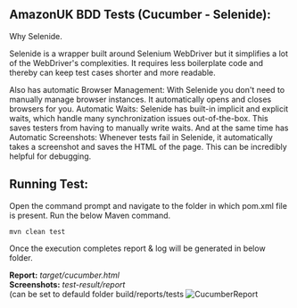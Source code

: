 ## **AmazonUK BDD Tests (Cucumber - Selenide):**
Why Selenide.

Selenide is a wrapper built around Selenium WebDriver but it simplifies a lot of the WebDriver's complexities. 
It requires less boilerplate code and thereby can keep test cases shorter and more readable.

Also has automatic Browser Management: With Selenide you don't need to manually manage browser instances. It automatically opens and closes browsers for you. 
Automatic Waits: Selenide has built-in implicit and explicit waits, which handle many synchronization issues out-of-the-box. This saves testers from having to manually write waits.
And  at the same time has Automatic Screenshots: Whenever tests fail in Selenide, it automatically takes a screenshot and saves the HTML of the page. This can be incredibly helpful for debugging.

## **Running Test:**

Open the command prompt and navigate to the folder in which pom.xml file is present.
Run the below Maven command.

    mvn clean test


Once the execution completes report & log will be generated in below folder.

**Report:** 		*target/cucumber.html*<br>
**Screenshots:** 		*test-result/report*<br>
(can be set to defauld folder build/reports/tests
![CucumberReport](https://github.com/NadyaKozachuk/AmazonUK/assets/71333994/5ca507ef-5d67-4d88-a8da-ab3572e8e5d1)


